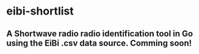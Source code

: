 # eibi-shortlist

## A Shortwave radio radio identification tool in Go using the EiBi .csv data source. Comming soon!
